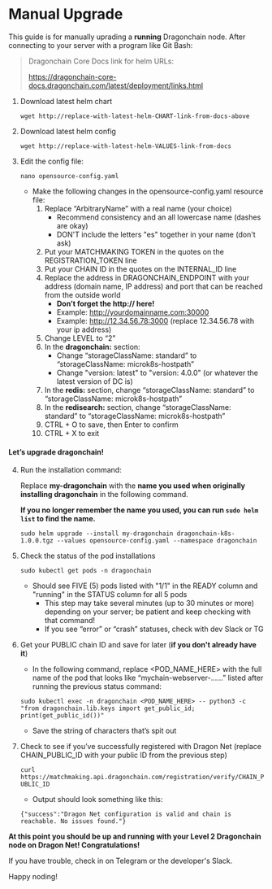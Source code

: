 # Manual Upgrade 

This guide is for manually uprading a **running** Dragonchain node. After connecting to your server with a program like Git Bash:

> Dragonchain Core Docs link for helm URLs:
>
> https://dragonchain-core-docs.dragonchain.com/latest/deployment/links.html


1. Download latest helm chart

    ```wget http://replace-with-latest-helm-CHART-link-from-docs-above```

2. Download latest helm config

    ```wget http://replace-with-latest-helm-VALUES-link-from-docs```

3. Edit the config file:

    ```nano opensource-config.yaml```
    
	- Make the following changes in the opensource-config.yaml resource file:
		1. Replace “ArbitraryName” with a real name (your choice)
			- Recommend consistency and an all lowercase name (dashes are okay)
			- DON'T include the letters "es" together in your name (don't ask)
		2. Put your MATCHMAKING TOKEN in the quotes on the REGISTRATION_TOKEN line
		3. Put your CHAIN ID in the quotes on the INTERNAL_ID line
		4. Replace the address in DRAGONCHAIN_ENDPOINT with your address (domain name, IP address) and port that can be reached from the outside world
			- **Don’t forget the http:// here!**
			- Example: http://yourdomainname.com:30000
			- Example: http://12.34.56.78:3000 (replace 12.34.56.78 with your ip address)
		5. Change LEVEL to “2”
		6. In the **dragonchain:** section:
			- Change “storageClassName: standard” to “storageClassName: microk8s-hostpath”
			- Change "version: latest" to "version: 4.0.0" (or whatever the latest version of DC is)
		7. In the **redis:** section, change “storageClassName: standard” to “storageClassName: microk8s-hostpath”
		8. In the **redisearch:** section, change “storageClassName: standard” to “storageClassName: microk8s-hostpath”
		9. CTRL + O to save, then Enter to confirm
		10. CTRL + X to exit


#### Let’s upgrade dragonchain!


4. Run the installation command:

    Replace **my-dragonchain** with the **name you used when originally installing dragonchain** in the following command. 
    
    **If you no longer remember the name you used, you can run `sudo helm list` to find the name.**

    ```sudo helm upgrade --install my-dragonchain dragonchain-k8s-1.0.0.tgz --values opensource-config.yaml --namespace dragonchain```

5. Check the status of the pod installations

    ```sudo kubectl get pods -n dragonchain```
    
	- Should see FIVE (5) pods listed with "1/1" in the READY column and "running" in the STATUS column for all 5 pods
		- This step may take several minutes (up to 30 minutes or more) depending on your server; be patient and keep checking with that command!
		- If you see “error” or “crash” statuses, check with dev Slack or TG

6. Get your PUBLIC chain ID and save for later (**if you don't already have it**)
	- In the following command, replace <POD_NAME_HERE> with the full name of the pod that looks like “mychain-webserver-......” listed after running the previous status command:

    ```sudo kubectl exec -n dragonchain <POD_NAME_HERE> -- python3 -c "from dragonchain.lib.keys import get_public_id; print(get_public_id())"```

	- Save the string of characters that’s spit out

7. Check to see if you’ve successfully registered with Dragon Net (replace CHAIN_PUBLIC_ID with your public ID from the previous step)

    ```curl https://matchmaking.api.dragonchain.com/registration/verify/CHAIN_PUBLIC_ID```
    
	- Output should look something like this:
  
    ```{"success":"Dragon Net configuration is valid and chain is reachable. No issues found."}```

**At this point you should be up and running with your Level 2 Dragonchain node on Dragon Net! Congratulations!**

If you have trouble, check in on Telegram or the developer's Slack. 

Happy noding!
